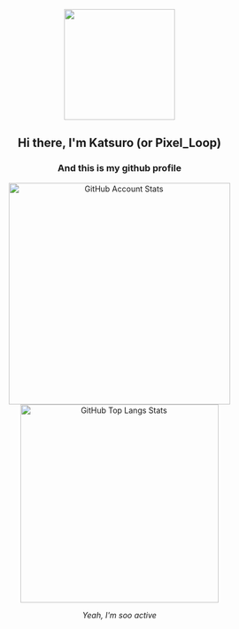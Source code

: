 
<div align="center" >
  <img src="./resources/cat.png" width=200>
</div>

<h2 align="center">Hi there, I'm Katsuro (or Pixel_Loop)</h2>
<h3 align="center">And this is my github profile</h3>

<div align="center"> 
   <img 
      src="https://github-readme-stats.vercel.app/api?username=PixelLoop-dev&show_icons=true&border_color=30363d&bg_color=0d1117&text_color=eef2ff&title_color=818cf8&count_private=true&border_radius=4" 
      alt="GitHub Account Stats"
      width=400
    />
  <img 
      src="https://github-readme-stats.vercel.app/api/top-langs/?username=PixelLoop-dev&layout=compact&border_color=30363d&bg_color=0d1117&text_color=eef2ff&title_color=818cf8&border_radius=4"
      alt="GitHub Top Langs Stats"
      width=358
      />
</div>


<p align="center"><i>Yeah, I'm soo active</i></p>

